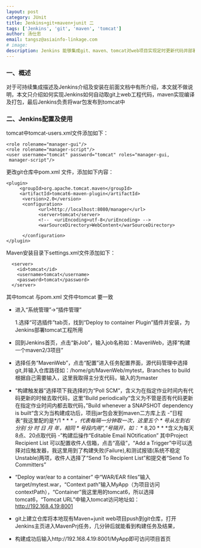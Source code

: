 ```yaml
---                   
layout: post
category: JUnit
title: Jenkins+git+maven+junit 二
tags: ['Jenkins', 'git', 'maven', 'tomcat']
author: 汤仕忠
email: tangsz@asiainfo-linkage.com
# image: 
description: Jenkins 能够集成git、maven、tomcat对web项目实现定时更新代码并部署web工程
---
```


### 一、概述
对于可持续集成描述及Jenkins介绍及安装在前面文档中有所介绍，本文就不做说明，本文只介绍如何实现Jenkins如何自动取git上web工程代码，maven实现编译及打包，最后Jenkins负责将war包发布到tomcat中


### 二、Jenkins配置及使用


tomcat中tomcat-users.xml文件添加如下：

	<role rolename="manager-gui"/>
	<role rolename="manager-script"/>   
	<user username="tomcat" password="tomcat" roles="manager-gui,
     manager-script"/> 
 更改git仓库中pom.xml 文件，添加如下内容：

	<plugin>
         <groupId>org.apache.tomcat.maven</groupId>
         <artifactId>tomcat6-maven-plugin</artifactId>
          <version>2.0</version>
          <configuration>
				<url>http://localhost:8080/manager</url>
				<server>tomcat</server>
				<!--  <uriEncoding>utf-8</uriEncoding> -->
        		<warSourceDirectory>WebContent</warSourceDirectory> 
				
		  </configuration>
    </plugin>
Maven安装目录下settings.xml文件添加如下：

	  <server>
		<id>tomcat</id>
		<username>tomcat</username>
		<password>tomcat</password>
	  </server>
   其中<id>tomcat</id> 与pom.xml 文件中<server>tomcat</server> 要一致

 	
- 进入“系统管理”->“插件管理”
		
	1.选择“可选插件”tab页，找到“Deploy to container Plugin”插件并安装，为
	 Jenkins部署tomcat工程所用
		

- 回到Jenkins首页，点击“新Job”，输入job名称如：MavenWeb，选择“构建一个maven2/3项目”
- 选择任务“MavenWeb”，点击“配置”进入任务配置界面，源代码管理中选择git,并输入仓库路径如：/home/git/MavenWeb/mytest，Branches to build根据自己需要输入，这里我取得主分支代码，输入的为master
- “构建触发器”选择项下我选择的为“Poll SCM”，含义为在指定作业时间内有代码更新的时候去取代码，这里”Build periodically“含义为不管是否有代码更新在指定作业时间内都去取代码，”Build whenever a SNAPSHOT dependency is built“含义为当构建成功后，项目jar包会发到maven二方库上去
-”日程表“我这里配的是*/1 * * * *，代表每隔一分钟取一次，这里五个 * 号从左到右分别
  分 时 日 月 年，相同 * 号段内用”,“号隔开，如：* * 8,20 * * *含义为每天8点、20点取代码
-”构建后操作“Editable Email NOtification” 其中Project Recipient List
 可以配置收件人信箱，点击“高级”，“Add a Trigger”中可以选择对应触发器，我这里用到了构建失败(Failure),和测试报错(系统不稳定Unstable)两项，收件人选择了“Send To Recipient List”和提交者“Send To Committers”

- “Deploy war/ear to a container” 中“WAR/EAR files”输入target/mytest.war，“Context path”输入MyApp（为项目访问contextPath），“Container”我这里用的tomcat6，所以选择tomcat6，“Tomcat URL”中输入tomcat访问地址如：http://192.168.4.19:8001
- git上建立仓库将本地现有Maven+junit web项目push到git仓库，打开Jenkins主页进入MavenPrj任务，几分钟后就能看到构建任务及结果，
- 构建成功后输入http://192.168.4.19:8001/MyApp即可访问项目首页
